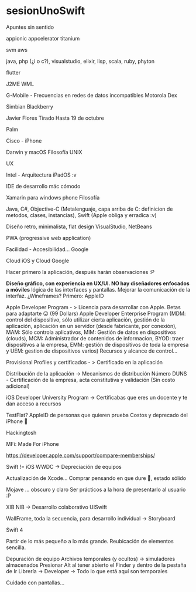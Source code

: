 # sesionUnoSwift

Apuntes sin sentido

appionic
appcelerator
titanium

svm
aws

java, php (¿i o c?), visualstudio, elixir, lisp, scala, ruby, phyton

flutter

J2ME
WML

G-Mobile - Frecuencias en redes de datos incompatibles
Motorola Dex

Simbian
Blackberry

Javier Flores Tirado
Hasta 19 de octubre

Palm

Cisco - iPhone

Darwin y macOS
Filosofía UNIX

UX 

Intel - Arquitectura
iPadOS :v

IDE de desarrollo mác cómodo

Xamarin para windows phone
Filosofía

Java, C#, Objective-C (Metalenguaje, capa arriba de C: definicion de metodos, clases, instancias), Swift (Apple obliga y erradica :v)

Diseño retro, minimalista, flat design 
VisualStudio, NetBeans

PWA (progressive web application)

Facilidad - Accesibilidad... Google

Cloud iOS y Cloud Google

Hacer primero la aplicación, después harán observaciones :P 

<b>Diseño gráfico, con experiencia en UX/UI. NO hay diseñadores enfocados a móviles</b> lógica de las interfaces y pantallas. Mejorar la comunicación de la interfaz.
¿Wineframes?
Primero: AppleID

Apple Developer Program - > Licencia para desarrollar con Apple. Betas para adaptarte 😛 (99 Dollars)
Apple Developer Enterprise Program (MDM: control del dispositivo, sólo utilizar cierta aplicación, gestión de la aplicación, aplicación en un servidor (desde fabricante, por conexión), MAM: Sólo controla aplicativos, MIM: Gestión de datos en dispositivos (clouds), MCM: Administrador de contenidos de informacion, BYOD: traer dispositivos a la empresa, EMM: gestión de dispositivos de toda la empresa y UEM: gestion de dispositivos varios) Recursos y alcance de control...

Provisional Profiles y certificados - > Certificado en la aplicación

Distribución de la aplicación -> Mecanismos de distribución
Número DUNS - Certificación de la empresa, acta constitutiva y validación (Sin costo adicional)

iOS Developer University Program -> Certificabas que eres un docente y te dan acceso a recursos 

TestFlat? AppleID de personas que quieren prueba
Costos y deprecado del iPhone 🥺

Hackingtosh

MFi: Made For iPhone

https://developer.apple.com/support/compare-memberships/

Swift != iOS
WWDC -> Depreciación de equipos

Actualización de Xcode...
Comprar pensando en que dure 🙁, estado sólido 

Mojave ... obscuro y claro
Ser prácticos a la hora de presentarlo al usuario :P

XIB NIB -> Desarrollo colaborativo
UISwift

WallFrame, toda la secuencia, para desarrollo individual -> Storyboard

Swift 4

Partir de lo más pequeño a lo más grande. Reubicación de elementos sencilla.

Depuración de equipo
Archivos temporales (y ocultos) -> simuladores almacenados
Presionar Alt al tener abierto el Finder y dentro de la pestaña de Ir
Librería -> Developer -> Todo lo que está aquí son temporales

Cuidado con pantallas...
